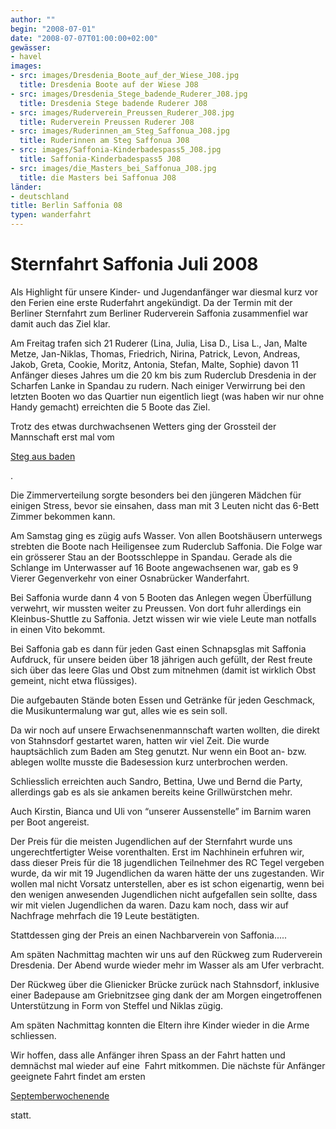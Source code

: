 ```yaml
---
author: ""
begin: "2008-07-01"
date: "2008-07-07T01:00:00+02:00"
gewässer: 
- havel
images:
- src: images/Dresdenia_Boote_auf_der_Wiese_J08.jpg
  title: Dresdenia Boote auf der Wiese J08
- src: images/Dresdenia_Stege_badende_Ruderer_J08.jpg
  title: Dresdenia Stege badende Ruderer J08
- src: images/Ruderverein_Preussen_Ruderer_J08.jpg
  title: Ruderverein Preussen Ruderer J08
- src: images/Ruderinnen_am_Steg_Saffonua_J08.jpg
  title: Ruderinnen am Steg Saffonua J08
- src: images/Saffonia-Kinderbadespass5_J08.jpg
  title: Saffonia-Kinderbadespass5 J08
- src: images/die_Masters_bei_Saffonua_J08.jpg
  title: die Masters bei Saffonua J08
länder:
- deutschland
title: Berlin Saffonia 08
typen: wanderfahrt
---
```



# Sternfahrt Saffonia Juli 2008


Als Highlight für unsere Kinder- und Jugendanfänger war diesmal kurz vor den Ferien eine erste Ruderfahrt angekündigt. Da der Termin mit der Berliner Sternfahrt zum Berliner Ruderverein Saffonia zusammenfiel war damit auch das Ziel klar.

Am Freitag trafen sich 21 Ruderer (Lina, Julia, Lisa D., Lisa L., Jan, Malte Metze, Jan-Niklas, Thomas, Friedrich, Nirina, Patrick, Levon, Andreas, Jakob, Greta, Cookie, Moritz, Antonia, Stefan, Malte, Sophie) davon 11 Anfänger dieses Jahres um die 20 km bis zum Ruderclub Dresdenia in der Scharfen Lanke in Spandau zu rudern. Nach einiger Verwirrung bei den letzten Booten wo das Quartier nun eigentlich liegt (was haben wir nur ohne Handy gemacht) erreichten die 5 Boote das Ziel.

Trotz des etwas durchwachsenen Wetters ging der Grossteil der Mannschaft erst mal vom

[Steg aus baden](/berichte/2008/baden_bei_dresdenia_08)

.

Die Zimmerverteilung sorgte besonders bei den jüngeren Mädchen für einigen Stress, bevor sie einsahen, dass man mit 3 Leuten nicht das 6-Bett Zimmer bekommen kann.

Am Samstag ging es zügig aufs Wasser. Von allen Bootshäusern unterwegs strebten die Boote nach Heiligensee zum Ruderclub Saffonia. Die Folge war ein grösserer Stau an der Bootsschleppe in Spandau. Gerade als die Schlange im Unterwasser auf 16 Boote angewachsenen war, gab es 9 Vierer Gegenverkehr von einer Osnabrücker Wanderfahrt.

Bei Saffonia wurde dann 4 von 5 Booten das Anlegen wegen Überfüllung verwehrt, wir mussten weiter zu Preussen. Von dort fuhr allerdings ein Kleinbus-Shuttle zu Saffonia. Jetzt wissen wir wie viele Leute man notfalls in einen Vito bekommt.

Bei Saffonia gab es dann für jeden Gast einen Schnapsglas mit Saffonia Aufdruck, für unsere beiden über 18 jährigen auch gefüllt, der Rest freute sich über das leere Glas und Obst zum mitnehmen (damit ist wirklich Obst gemeint, nicht etwa flüssiges).

Die aufgebauten Stände boten Essen und Getränke für jeden Geschmack, die Musikuntermalung war gut, alles wie es sein soll.

Da wir noch auf unsere Erwachsenenmannschaft warten wollten, die direkt von Stahnsdorf gestartet waren, hatten wir viel Zeit. Die wurde hauptsächlich zum Baden am Steg genutzt. Nur wenn ein Boot an- bzw. ablegen wollte musste die Badesession kurz unterbrochen werden.

Schliesslich erreichten auch Sandro, Bettina, Uwe und Bernd die Party, allerdings gab es als sie ankamen bereits keine Grillwürstchen mehr.

Auch Kirstin, Bianca und Uli von “unserer Aussenstelle” im Barnim waren per Boot angereist.

Der Preis für die meisten Jugendlichen auf der Sternfahrt wurde uns ungerechtfertigter Weise vorenthalten. Erst im Nachhinein erfuhren wir, dass dieser Preis für die 18 jugendlichen Teilnehmer des RC Tegel vergeben wurde, da wir mit 19 Jugendlichen da waren hätte der uns zugestanden. Wir wollen mal nicht Vorsatz unterstellen, aber es ist schon eigenartig, wenn bei den wenigen anwesenden Jugendlichen nicht aufgefallen sein sollte, dass wir mit vielen Jugendlichen da waren. Dazu kam noch, dass wir auf Nachfrage mehrfach die 19 Leute bestätigten.

Stattdessen ging der Preis an einen Nachbarverein von Saffonia.....

Am späten Nachmittag machten wir uns auf den Rückweg zum Ruderverein Dresdenia. Der Abend wurde wieder mehr im Wasser als am Ufer verbracht.

Der Rückweg über die Glienicker Brücke zurück nach Stahnsdorf, inklusive einer Badepause am Griebnitzsee ging dank der am Morgen eingetroffenen Unterstützung in Form von Steffel und Niklas zügig.

Am späten Nachmittag konnten die Eltern ihre Kinder wieder in die Arme schliessen.

Wir hoffen, dass alle Anfänger ihren Spass an der Fahrt hatten und demnächst mal wieder auf eine  Fahrt mitkommen. Die nächste für Anfänger geeignete Fahrt findet am ersten

[Septemberwochenende](/berichte/2025/termine)

statt.
